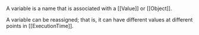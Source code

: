 A variable is a name that is associated with a [[Value]] or [[Object]].

A variable can be reassigned; that is, it can have different values at different points in [[ExecutionTime]].

